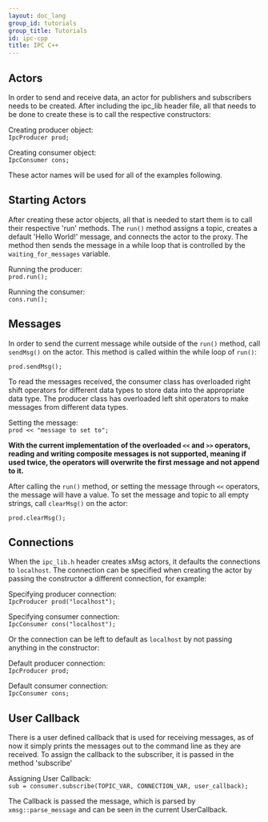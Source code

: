 ```yaml
---
layout: doc_lang
group_id: tutorials
group_title: Tutorials
id: ipc-cpp
title: IPC C++
---
```


## Actors

In order to send and receive data, an actor for publishers and subscribers needs
to be created. After including the ipc_lib header file, all that needs to be
done to create these is to call the respective constructors:

  Creating producer object:<br>
    ```IpcProducer prod;```<br>

  Creating consumer object:<br>
    ```IpcConsumer cons;```<br>

These actor names will be used for all of the examples following.

## Starting Actors

After creating these actor objects, all that is needed to start them is to call
their respective 'run' methods. The `run()` method assigns a topic, creates a
default 'Hello World!' message, and connects the actor to the proxy. The method
then sends the message in a while loop that is controlled by the `waiting_for_messages`
variable.

  Running the producer:<br>
    `prod.run();`<br>

  Running the consumer:<br>
    `cons.run();`


## Messages

In order to send the current message while outside of the `run()` method, call
`sendMsg()` on the actor. This method is called within the while loop of `run()`:

  `prod.sendMsg();`

To read the messages received, the consumer class has overloaded right shift
operators for different data types to store data into the appropriate data type.
The producer class has overloaded left shit operators to make messages from
different data types.

  Setting the message:<br>
    `prod << "message to set to";`

**With the current implementation of the overloaded `<<` and `>>` operators, reading
and writing composite messages is not supported, meaning if used twice, the operators
will overwrite the first message and not append to it.**

After calling the `run()` method, or setting the message through `<<` operators,
the message will have a value. To set the message and topic to all empty strings,
call `clearMsg()` on the actor:

  `prod.clearMsg();`


## Connections

When the `ipc_lib.h` header creates xMsg actors, it defaults the connections to
`localhost`. The connection can be specified when creating the actor by passing
the constructor a different connection, for example:

  Specifying producer connection:<br>
    ```IpcProducer prod("localhost");```<br>

  Specifying consumer connection:<br>
    ```IpcConsumer cons("localhost");```<br>

Or the connection can be left to default as `localhost` by not passing anything
in the constructor:

  Default producer connection:<br>
    ```IpcProducer prod;```<br>

  Default consumer connection:<br>
    ```IpcConsumer cons;```<br>

## User Callback

There is a user defined callback that is used for receiving messages, as of now
it simply prints the messages out to the command line as they are received. To
assign the callback to the subscriber, it is passed in the method 'subscribe'

  Assigning User Callback:<br>
    ```sub = consumer.subscribe(TOPIC_VAR, CONNECTION_VAR, user_callback);```

The Callback is passed the message, which is parsed by `xmsg::parse_message` and
can be seen in the current UserCallback.
